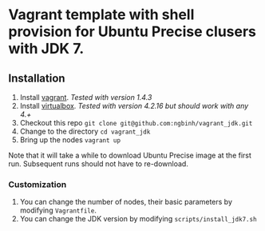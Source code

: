 Vagrant template with shell provision for Ubuntu Precise clusers with JDK 7.
===========

## Installation
1. Install [vagrant](www.vagrantup.com). *Tested with version 1.4.3*
2. Install [virtualbox](www.virtualbox.com). *Tested with version 4.2.16 but should work with any 4.+*
3. Checkout this repo `git clone git@github.com:ngbinh/vagrant_jdk.git`
4. Change to the directory `cd vagrant_jdk`
5. Bring up the nodes `vagrant up`
 

Note that it will take a while to download Ubuntu Precise image at the first run. Subsequent runs should not have to re-download. 

### Customization
1. You can change the number of nodes, their basic parameters by modifying `Vagrantfile`.
2. You can change the JDK version by modifying `scripts/install_jdk7.sh`


